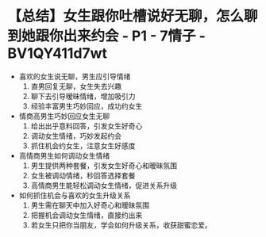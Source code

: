 # 【总结】女生跟你吐槽说好无聊，怎么聊到她跟你出来约会 - P1 - 7情子 - BV1QY411d7wt

-   喜欢的女生说无聊，男生应引导情绪
    1.  直男回复无聊，女生失去兴趣
    2.  聊下去引导暧昧情绪，增加吸引力
    3.  经验丰富男生巧妙回应，成功约女生
-   情商高男生巧妙回应女生无聊
    1.  给出出乎意料回答，引发女生好奇心
    2.  调动女生情绪，巧妙发起约会
    3.  抓住机会约女生，注意女生好感度
-   高情商男生如何调动女生情绪
    1.  男生提供两种套餐，引发女生好奇心和暧昧氛围
    2.  女生被调动情绪，秒回答选择套餐
    3.  高情商男生能轻松调动女生情绪，促进关系升级
-   如何抓住机会与喜欢的女生升级关系
    1.  男生需在聊天中加入好奇心和暧昧氛围
    2.  把握机会调动女生情绪，直接约出来
    3.  若女生只把你当朋友，学会如何升级关系，收获甜蜜恋爱。